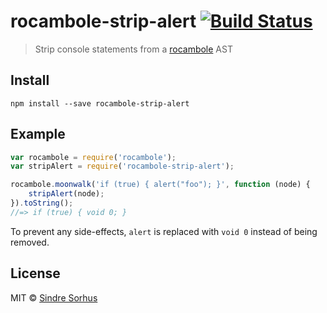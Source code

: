 # rocambole-strip-alert [![Build Status](https://travis-ci.org/pwmckenna/rocambole-strip-alert.png?branch=master)](https://travis-ci.org/pwmckenna/rocambole-strip-alert)

> Strip console statements from a [rocambole](https://github.com/millermedeiros/rocambole) AST


## Install

```
npm install --save rocambole-strip-alert
```


## Example

```js
var rocambole = require('rocambole');
var stripAlert = require('rocambole-strip-alert');

rocambole.moonwalk('if (true) { alert("foo"); }', function (node) {
	stripAlert(node);
}).toString();
//=> if (true) { void 0; }
```

To prevent any side-effects, `alert` is replaced with `void 0` instead of being removed.


## License

MIT © [Sindre Sorhus](http://sindresorhus.com)
